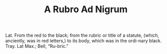 ---
title: A Rubro Ad Nigrum
permalink: "/definitions/a-rubro-ad-nigrum.html"
body: Lat. From the red to the black; from the rubric or title of a statute, (which,
  anciently, was in red letters,) to its body, which was in the ordi-nary black. Tray.
  Lat Max.; Bell, “Ru-bric.”
published_at: '2018-07-07'
layout: post
---